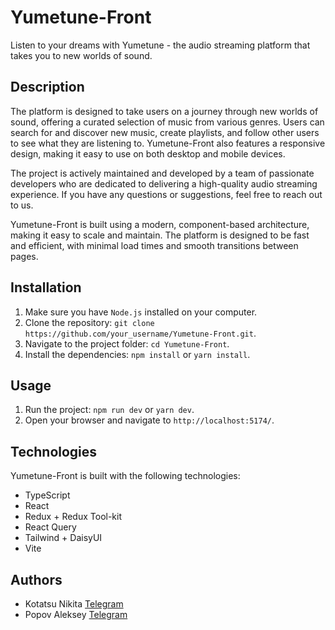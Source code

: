# Yumetune-Front

Listen to your dreams with Yumetune - the audio streaming platform that takes you to new worlds of sound.

## Description

The platform is designed to take users on a journey through new worlds of sound, offering a curated selection of music from various genres. Users can search for and discover new music, create playlists, and follow other users to see what they are listening to. Yumetune-Front also features a responsive design, making it easy to use on both desktop and mobile devices.

The project is actively maintained and developed by a team of passionate developers who are dedicated to delivering a high-quality audio streaming experience. If you have any questions or suggestions, feel free to reach out to us.

Yumetune-Front is built using a modern, component-based architecture, making it easy to scale and maintain. The platform is designed to be fast and efficient, with minimal load times and smooth transitions between pages.

## Installation

1. Make sure you have `Node.js` installed on your computer.
2. Clone the repository: `git clone https://github.com/your_username/Yumetune-Front.git`.
3. Navigate to the project folder: `cd Yumetune-Front`.
4. Install the dependencies: `npm install` or `yarn install`.

## Usage

1. Run the project: `npm run dev` or `yarn dev`.
2. Open your browser and navigate to `http://localhost:5174/`.

## Technologies

Yumetune-Front is built with the following technologies:

- TypeScript
- React
- Redux + Redux Tool-kit
- React Query
- Tailwind + DaisyUI
- Vite

## Authors

- Kotatsu Nikita [Telegram](https://t.me/Kotatsu)
- Popov Aleksey [Telegram](https://t.me/AlekseyPopovDev)
